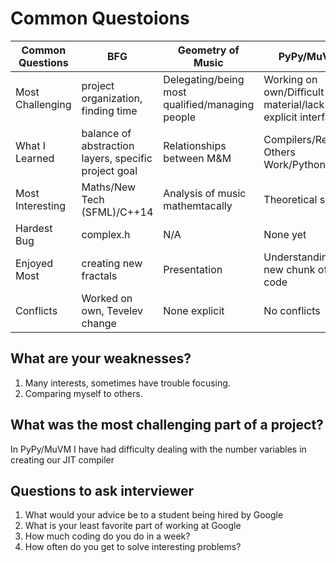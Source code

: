 Common Questoions
=================

Common Questions | BFG                                                  | Geometry of Music     | PyPy/MuVM 
---------------- | ---------------------------------------------------- | --------------------- | --------- 
Most Challenging | project organization, finding time                   | Delegating/being most qualified/managing people  | Working on own/Difficult material/lack of explicit interface      
What I Learned   | balance of abstraction layers, specific project goal | Relationships between M&M       | Compilers/Reading Others Work/Python
Most Interesting | Maths/New Tech (SFML)/C++14                          | Analysis of music mathemtacally | Theoretical side
Hardest Bug      | complex.h                                            | N/A                   | None yet
Enjoyed Most     | creating new fractals                                | Presentation          | Understanding new chunk of code
Conflicts        | Worked on own, Tevelev change                        | None explicit         | No conflicts 

## What are your weaknesses?
1. Many interests, sometimes have trouble focusing.
2. Comparing myself to others.

## What was the most challenging part of a project?
In PyPy/MuVM I have had difficulty dealing with the number variables in creating our JIT compiler

## Questions to ask interviewer
1. What would your advice be to a student being hired by Google
2. What is your least favorite part of working at Google
3. How much coding do you do in a week?
4. How often do you get to solve interesting problems?
